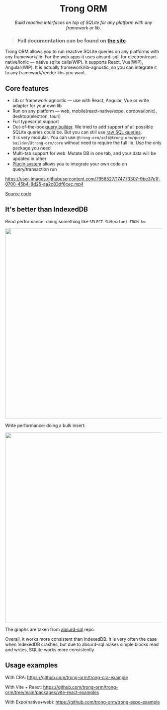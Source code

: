<p align="center">
  <h1 align="center">Trong ORM</h1>
</p>

<p align="center">
  <i>Build reactive interfaces on top of SQLite for any platform with any framework or lib.</i>
</p>

> ### Full documentation can be found on [the site](https://trong-orm.netlify.app/)

Trong ORM allows you to run reactive SQLite queries on any platforms with any framework/lib. For the web apps it uses absurd-sql, for electron/react-native/ionic — native sqlite calls(WIP). It supports React, Vue(WIP), Angular(WIP). It is actually framework/lib-agnostic, so you can integrate it to any framework/render libs you want.

## Core features

- Lib or framework agnostic — use with React, Angular, Vue or write adapter for your own lib
- Run on any platform — web, mobile(react-native/expo, cordova/ionic), desktop(electron, tauri)
- Full typescript support
- Out-of-the-box [query builder](https://trong-orm.netlify.app/building-sql/query-builder). We tried to add support of all possible SQLite queries could be. But you can still use [raw SQL queries](https://trong-orm.netlify.app/building-sql/raw).
- It is very modular. You can use `@trong-orm/sql`/`@trong-orm/query-builder`/`@trong-orm/core` without need to require the full lib. Use the only package you need
- Multi-tab support for web. Mutate DB in one tab, and your data will be updated in other
- [Plugin system](https://trong-orm.netlify.app/plugins/creating-your-own) allows you to integrate your own code on query/transaction run

https://user-images.githubusercontent.com/7958527/174773307-9be37e1f-0700-45b4-8d25-aa2c83df6cec.mp4

[Source code](https://github.com/trong-orm/trong-orm/tree/main/packages/vite-react-example)

## It's better than IndexedDB

Read performance: doing something like `SELECT SUM(value) FROM kv`:

<img width="610" src="https://user-images.githubusercontent.com/7958527/174833698-50083d30-2c2d-44a0-9f86-1e4ea644f4c4.png" />

Write performance: doing a bulk insert:

<img width="610" src="https://user-images.githubusercontent.com/7958527/174833809-0fe78929-1c01-4ad9-b39e-12baf3f196ce.png" />

The graphs are taken from [absurd-sql](https://github.com/jlongster/absurd-sql) repo.

Overall, it works more consistent than IndexedDB. It is very often the case when IndexedDB crashes, but due to absurd-sql makes simple blocks read and writes, SQLite works more consistently.

## Usage examples

With CRA:
https://github.com/trong-orm/trong-cra-example

With Vite + React:
https://github.com/trong-orm/trong-orm/tree/main/packages/vite-react-examples

With Expo(native+web): https://github.com/trong-orm/trong-expo-example
